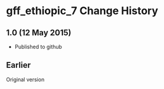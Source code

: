gff_ethiopic_7 Change History
=============================

1.0 (12 May 2015)
-----------------

* Published to github

Earlier
-------
Original version
